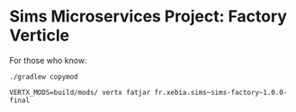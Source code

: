 Sims Microservices Project: Factory Verticle
============================================

For those who know:

```
./gradlew copymod

VERTX_MODS=build/mods/ vertx fatjar fr.xebia.sims~sims-factory~1.0.0-final
```
